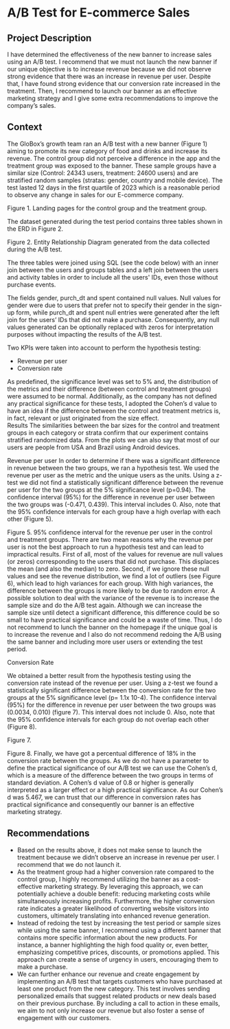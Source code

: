 # A/B Test for E-commerce Sales

## Project Description

I have determined the effectiveness of the new banner to increase sales using an A/B test. I recommend that we must not launch the new banner if our unique objective is to increase revenue because we did not observe strong evidence that there was an increase in revenue per user. Despite that, I have found strong evidence that our conversion rate increased in the treatment. Then, I recommend to launch our banner as an effective marketing strategy and I give some extra recommendations to improve the company’s sales.

## Context 

The GloBox’s growth team ran an A/B test with a new banner (Figure 1) aiming to promote its new category of food and drinks and increase its revenue. The control group did not perceive a difference in the app and the treatment group was exposed to the banner. These sample groups have a similar size (Control: 24343 users, treatment: 24600 users) and are stratified random samples (stratas: gender, country and mobile device). The test lasted 12 days in the first quartile of 2023 which is a reasonable period to observe any change in sales for our E-commerce company.

Figure 1. Landing pages for the control group and the treatment group.

The dataset generated during the test period contains three tables shown in the ERD in Figure 2. 

Figure 2. Entity Relationship Diagram generated from the data collected during the A/B test.

The three tables were joined using SQL (see the code below) with an inner join between the users and groups tables and a left join between the users and activity tables in order to include all the users' IDs, even those without purchase events. 

The fields gender, purch_dt and spent contained null values. Null values for gender were due to users that prefer not to specify their gender in the sign-up form, while purch_dt and spent null entries were generated after the left join for the users’ IDs that did not make a purchase. Consequently, any null values generated can be optionally replaced with zeros for interpretation purposes without impacting the results of the A/B test.

Two KPIs were taken into account to perform the hypothesis testing:
-	Revenue per user 
-	Conversion rate 

As predefined, the significance level was set to 5% and, the distribution of the metrics and their difference (between control and treatment groups) were assumed to be normal. Additionally, as the company has not defined any practical significance for these tests, I adopted the Cohen’s d value to have an idea if the difference between the control and treatment metrics is, in fact, relevant or just originated from the size effect.  
Results
The similarities between the bar sizes for the control and treatment groups in each category or strata confirm that our experiment contains stratified randomized data. From the plots we can also say that most of our users are people from USA and Brazil using Android devices.  


Revenue per user
In order to determine if there was a significant difference in revenue between the two groups, we ran a hypothesis test. We used the revenue per user as the metric and the unique users as the units. 
Using a z-test we did not find a statistically significant difference between the revenue per user for the two groups at the 5% significance level (p=0.94). The confidence interval (95%) for the difference in revenue per user between the two groups was (-0.471, 0.439). This interval includes 0. Also, note that the 95% confidence intervals for each group have a high overlap with each other (Figure 5). 



Figure 5. 95% confidence interval for the revenue per user in the control and treatment groups. 
There are two mean reasons why the revenue per user is not the best approach to run a hypothesis test and can lead to impractical results. First of all, most of the values for revenue are null values (or zeros) corresponding to the users that did not purchase. This displaces the mean (and also the median) to zero. Second, if we ignore these null values and see the revenue distribution, we find a lot of outliers (see Figure 6), which lead to high variances for each group. With high variances, the difference between the groups is more likely to be due to random error. A possible solution to deal with the variance of the revenue is to increase the sample size and do the A/B test again. Although we can increase the sample size until detect a significant difference, this difference could be so small to have practical significance and could be a waste of time. Thus, I do not recommend to lunch the banner on the homepage if the unique goal is to increase the revenue and I also do not recommend redoing the A/B using the same banner and including more user users or extending the test period. 



Conversion Rate

We obtained a better result from the hypothesis testing using the conversion rate instead of the revenue per user. Using a z-test we found a statistically significant difference between the conversion rate for the two groups at the 5% significance level (p= 1.1x 10-4). The confidence interval (95%) for the difference in revenue per user between the two groups was (0.0034, 0.010) (figure 7). This interval does not include 0. Also, note that the 95% confidence intervals for each group do not overlap each other (Figure 8).


Figure 7.

Figure 8. 
Finally, we have got a percentual difference of 18% in the conversion rate between the groups. As we do not have a parameter to define the practical significance of our A/B test we can use the Cohen’s d, which is a measure of the difference between the two groups in terms of standard deviation. A Cohen’s d value of 0.8 or higher is generally interpreted as a larger effect or a high practical significance. As our Cohen’s d was 5.467, we can trust that our difference in conversion rates has practical significance and consequently our banner is an effective marketing strategy. 



## Recommendations
-	Based on the results above, it does not make sense to launch the treatment because we didn’t observe an increase in revenue per user. I recommend that we do not launch it.
-	As the treatment group had a higher conversion rate compared to the control group, I highly recommend utilizing the banner as a cost-effective marketing strategy. By leveraging this approach, we can potentially achieve a double benefit: reducing marketing costs while simultaneously increasing profits. Furthermore, the higher conversion rate indicates a greater likelihood of converting website visitors into customers, ultimately translating into enhanced revenue generation. 
-	Instead of redoing the test by increasing the test period or sample sizes while using the same banner, I recommend using a different banner that contains more specific information about the new products. For instance, a banner highlighting the high food quality or, even better, emphasizing competitive prices, discounts, or promotions applied. This approach can create a sense of urgency in users, encouraging them to make a purchase.
-	We can further enhance our revenue and create engagement by implementing an A/B test that targets customers who have purchased at least one product from the new category. This test involves sending personalized emails that suggest related products or new deals based on their previous purchase. By including a call to action in these emails, we aim to not only increase our revenue but also foster a sense of engagement with our customers.








